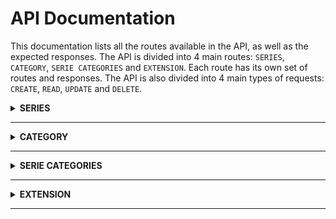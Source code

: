 
# API Documentation

This documentation lists all the routes available in the API, as well as the expected responses. The API is divided into 4 main routes: `SERIES`, `CATEGORY`, `SERIE CATEGORIES` and `EXTENSION`. Each route has its own set of routes and responses. The API is also divided into 4 main types of requests: `CREATE`, `READ`, `UPDATE` and `DELETE`.


<details>
<summary><strong>SERIES</strong></summary>

| Route                                | Description                                                                                             |
| ------------------------------------ | ------------------------------------------------------------------------------------------------------- |
| `/read/all/series/by/category/`      | This route is used to retrieve all series by category ID.                                               |
| `/read/extension/by/serie/id/`       | This route is used to retrieve extensions by serie ID.                                                  |
| `/read/serie/by/serie-object/`       | This route is used to retrieve a serie by serie object.                                                 |
<details>
<summary><strong>Response Examples</strong></summary>

### Read All Series by Category ID Response

```json
{
    "success": true,
    "series": [
    {
        "id": "1",
        "name": "Series 1",
        "categoryId": "category-id-1"
    },
    {
        "id": "2",
        "name": "Series 2",
        "categoryId": "category-id-2"
    },
    {
        "id": "3",
        "name": "Series 3",
        "categoryId": "category-id-1"
    }
    ]
}
```

### Read Extensions by Serie ID Response

```json
{
    "success": true,
    "extension": {
        "id": "extension-id",
        "link": "Extension Link",
        "name": "Extension Name",
        "local": true
    }
}
```

</details>
</details>

---

<details>
<summary><strong>CATEGORY</strong></summary>

| Route                         | Description                                                     |
| ----------------------------- | --------------------------------------------------------------- |
| `/create/category/`           | This route is used to add a new category.                       |
| `/read/all/categories/`       | This route is used to retrieve all categories.                  |
| `/delete/category/{id}/`      | This route is used to delete a category by its ID.              |


<details>
<summary><strong>Response Examples</strong></summary>

### Create Category Response

```json
{
  "success": true,
  "category": {
    "name": "Category Name"
  }
}
```

### Read Categories Response

```json
{
  "success": true,
  "categories": [
    {
        "id": "1",
        "name": "Category 1"
    },
    {
        "id": "2",
        "name": "Category 2"
    },
    {
        "id": "3",
        "name": "Category 3"
    }
  ]
}
```

### Delete Category Response

```json
{
    "success": true,
    "category": {
        "id": "category-id"
    }
}
```

</details>
</details>

---

<details>
<summary><strong>SERIE CATEGORIES</strong></summary>

| Route                                      | Description                                                                                                  |
| ------------------------------------------ | ------------------------------------------------------------------------------------------------------------ |
| `/read/serie-categories/by/serie`          | This route is used to retrieve categories by serie, the unique constraint is on the name, basename and link column of the table.                                                      |
| `/add/categories/to/serie/`                 | This route is used to add categories to a serie.                                                              |

<details>
<summary><strong>Response Examples</strong></summary>

### Read Serie Categories by Serie Name Response

```json
{
    "success": true,
    "categories": [
    {
        "id": "category-id-1",
        "name": "Category 1"
    },
    {
        "id": "category-id-2",
        "name": "Category 2"
    },
    {
        "id": "category-id-3",
        "name": "Category 3"
    }
    ]
}
```

### Add Categories to Serie Response

```json
{
    "success": true,
    "category": {
        "id": "categoriesId"
    }
}
```

</details>
</details>

---

<details>
<summary><strong>EXTENSION</strong></summary>

| Route                          | Description                                                       |
| ------------------------------ | ----------------------------------------------------------------- |
| `/create/extension/`           | This route is used to add a new extension.                         |
| `/read/all/extensions/`       | This route is used to retrieve all extensions.                     |
| `/delete/extension/`           | This route is used to delete an extension by its ID.               |

<details>
<summary><strong>Response Examples</strong></summary>

### Create Extension Response

```json
{
    "success": true,
    "extension": {
        "id": "Extension ID",
        "link": "Extension Link",
        "name": "Extension Name",
        "local": true
    }
}
```

### Read Extensions Response

```json
{
    "success": true,
    "extensions": [
    {
        "id": "1", 
        "link": "Extension 1 Link",
        "name": "Extension 1 Name",
        "local": true
    },
    {
        "id": "2",
        "link": "Extension 2 Link",
        "name": "Extension 2 Name",
        "local": false
    },
    {
        "id": "3",
        "link": "Extension 3 Link",
        "name": "Extension 3 Name",
        "local": true
    }
  ]
}
```

### Delete Extension Response

```json
{
    "success": true,
    "extension": {
        "id": "extension-id"
    }
}
```
</details>
</details>

---
